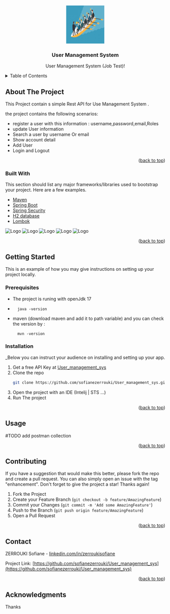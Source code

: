 <div id="top"></div>

<!-- PROJECT LOGO -->
<br />
<div align="center">
  <a >
    <img src="images/logo.jpg" alt="Logo" width="120" height="120">
  </a>

  <h3 align="center">User Management System</h3>

  <p align="center">
    User Management System (Job Test)!
    <br />
  </p>
</div>

<!-- TABLE OF CONTENTS -->
<details>
  <summary>Table of Contents</summary>
  <ol>
    <li>
      <a href="#about-the-project">About The Project</a>
      <ul>
        <li><a href="#built-with">Built With</a></li>
      </ul>
    </li>
    <li>
      <a href="#getting-started">Getting Started</a>
      <ul>
        <li><a href="#prerequisites">Prerequisites</a></li>
        <li><a href="#installation">Installation</a></li>
      </ul>
    </li>
    <li><a href="#usage">Usage</a></li>
    <li><a href="#contact">Contact</a></li>
  </ol>
</details>

<!-- ABOUT THE PROJECT -->
## About The Project


This Project contain s simple Rest API for Use Management System .

the project contains the following scenarios:
* register a user with this information : username,password,email,Roles
* update User information
* Search a user by username Or email 
* Show account detail 
* Add User 
* Login and Logout 

<p align="right">(<a href="#top">back to top</a>)</p>

### Built With

This section should list any major frameworks/libraries used to bootstrap your project. Here are a few examples.

* [Maven](https://maven.apache.org/)
* [Spring Boot](https://spring.io/projects/spring-boot)
* [Spring Security](https://spring.io/projects/spring-security)
* [H2 database](https://www.h2database.com/html/main.html)
* [Lombok](https://projectlombok.org/)

<img src="images/maven.jpg" alt="Logo" width="80" height="80">
<img src="images/spring.jpg" alt="Logo" width="80" height="80">
<img src="images/security.jpg" alt="Logo" width="80" height="80">
<img src="images/h2.jpg" alt="Logo" width="80" height="80">
<img src="images/lombok.jpg" alt="Logo" width="80" height="80">
<br>
<p align="right">(<a href="#top">back to top</a>)</p>

<!-- GETTING STARTED -->
## Getting Started
This is an example of how you may give instructions on setting up your project locally.

### Prerequisites

* The project is runing with openJdk 17
* ```
    java -version
  ```
* maven (download maven and add it to path variable) and you can check the version by : 
  ```
    mvn -version
  ```

### Installation

_Below you can instruct your audience on installing and setting up your app.

1. Get a free API Key at [User_management_sys](https://github.com/sofianezerrouki/User_management_sys)
2. Clone the repo
   ```sh
   git clone https://github.com/sofianezerrouki/User_management_sys.git
   ```
3. Open the project with an IDE (Intelij | STS ...)
4. Run The project
<p align="right">(<a href="#top">back to top</a>)</p>

<!-- USAGE EXAMPLES -->
## Usage

#TODO add postman collection

<p align="right">(<a href="#top">back to top</a>)</p>

<!-- CONTRIBUTING -->
## Contributing

If you have a suggestion that would make this better, please fork the repo and create a pull request. You can also simply open an issue with the tag "enhancement".
Don't forget to give the project a star! Thanks again!

1. Fork the Project
2. Create your Feature Branch (`git checkout -b feature/AmazingFeature`)
3. Commit your Changes (`git commit -m 'Add some AmazingFeature'`)
4. Push to the Branch (`git push origin feature/AmazingFeature`)
5. Open a Pull Request

<p align="right">(<a href="#top">back to top</a>)</p>


<!-- CONTACT -->
## Contact

ZERROUKI Sofiane - [linkedin.com/in/zerroukisofiane](https://www.linkedin.com/in/zerroukisofiane/) 

Project Link: [https://github.com/sofianezerrouki/User_management_sys](https://github.com/sofianezerrouki/User_management_sys)

<p align="right">(<a href="#top">back to top</a>)</p>



<!-- ACKNOWLEDGMENTS -->
## Acknowledgments

Thanks 
